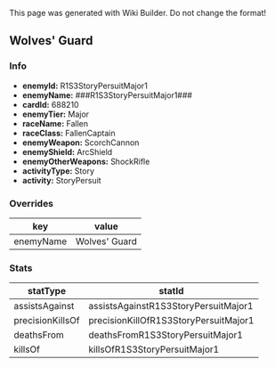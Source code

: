 <span class="wiki-builder">This page was generated with Wiki Builder. Do not change the format!</span>

## Wolves' Guard
### Info
* **enemyId:** R1S3StoryPersuitMajor1
* **enemyName:** ###R1S3StoryPersuitMajor1###
* **cardId:** 688210
* **enemyTier:** Major
* **raceName:** Fallen
* **raceClass:** FallenCaptain
* **enemyWeapon:** ScorchCannon
* **enemyShield:** ArcShield
* **enemyOtherWeapons:** ShockRifle
* **activityType:** Story
* **activity:** StoryPersuit

### Overrides
key | value
--- | -----
enemyName | Wolves' Guard

### Stats
statType | statId
-------- | ------
assistsAgainst | assistsAgainstR1S3StoryPersuitMajor1
precisionKillsOf | precisionKillOfR1S3StoryPersuitMajor1
deathsFrom | deathsFromR1S3StoryPersuitMajor1
killsOf | killsOfR1S3StoryPersuitMajor1

